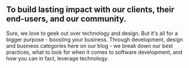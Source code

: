
<h2 class="highlight highlight--gold"><span class="gold"> To build lasting impact with our clients, their end-users, and our community.</span></h2> <p> Sure, we love to geek out over technology and design. But it's all for a bigger purpose - boosting your business. Through development, design and business categories here on our blog - we break down our best practices, what to look for when it comes to software development, and how you can in fact, leverage technology. </p>
